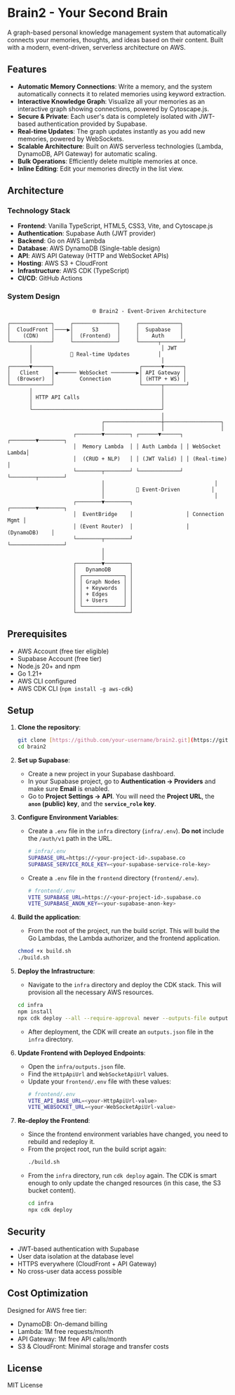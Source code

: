 # Brain2 - Your Second Brain

A graph-based personal knowledge management system that automatically connects your memories, thoughts, and ideas based on their content. Built with a modern, event-driven, serverless architecture on AWS.

## Features

-   **Automatic Memory Connections**: Write a memory, and the system automatically connects it to related memories using keyword extraction.
-   **Interactive Knowledge Graph**: Visualize all your memories as an interactive graph showing connections, powered by Cytoscape.js.
-   **Secure & Private**: Each user's data is completely isolated with JWT-based authentication provided by Supabase.
-   **Real-time Updates**: The graph updates instantly as you add new memories, powered by WebSockets.
-   **Scalable Architecture**: Built on AWS serverless technologies (Lambda, DynamoDB, API Gateway) for automatic scaling.
-   **Bulk Operations**: Efficiently delete multiple memories at once.
-   **Inline Editing**: Edit your memories directly in the list view.

## Architecture

### Technology Stack

-   **Frontend**: Vanilla TypeScript, HTML5, CSS3, Vite, and Cytoscape.js
-   **Authentication**: Supabase Auth (JWT provider)
-   **Backend**: Go on AWS Lambda
-   **Database**: AWS DynamoDB (Single-table design)
-   **API**: AWS API Gateway (HTTP and WebSocket APIs)
-   **Hosting**: AWS S3 + CloudFront
-   **Infrastructure**: AWS CDK (TypeScript)
-   **CI/CD**: GitHub Actions

### System Design

```
                           🌐 Brain2 - Event-Driven Architecture
                                                                    
┌─────────────┐     ┌──────────────┐     ┌─────────────┐          
│  CloudFront │────▶│      S3      │     │  Supabase   │          
│    (CDN)    │     │  (Frontend)  │     │    Auth     │          
└─────────────┘     └──────────────┘     └──────┬───────┘          
       │                                         │ JWT              
       │            📡 Real-time Updates         │                  
       │                                         │                  
┌──────▼──────┐                           ┌──────▼──────┐          
│   Client    │◀────── WebSocket ────────▶│ API Gateway │          
│  (Browser)  │        Connection         │ (HTTP + WS) │          
└─────────────┘                           └──────┬───────┘          
       │                                         │                  
       │ HTTP API Calls                          │                  
       │                                         │                  
       └─────────────────────────────────────────┘                  
                                                 │                  
                              ┌──────────────────┼──────────────────┐
                              │                  │                  │
                     ┌────────▼────────┐ ┌──────▼──────┐ ┌────────▼────────┐
                     │  Memory Lambda  │ │ Auth Lambda │ │ WebSocket Lambda│
                     │  (CRUD + NLP)   │ │ (JWT Valid) │ │ (Real-time)     │
                     └────────┬────────┘ └─────────────┘ └────────┬────────┘
                              │                                   │         
                              │          🎯 Event-Driven          │         
                              │                                   │         
                     ┌────────▼────────┐                 ┌────────▼────────┐
                     │  EventBridge    │                 │ Connection Mgmt │
                     │ (Event Router)  │                 │   (DynamoDB)    │
                     └────────┬────────┘                 └─────────────────┘
                              │                                             
                              │                                             
                     ┌────────▼────────┐                                    
                     │   DynamoDB      │                                    
                     │ ┌─────────────┐ │                                    
                     │ │ Graph Nodes │ │                                    
                     │ │ + Keywords  │ │                                    
                     │ │ + Edges     │ │                                    
                     │ │ + Users     │ │                                    
                     │ └─────────────┘ │                                    
                     └─────────────────┘                                    
```

## Prerequisites

- AWS Account (free tier eligible)
- Supabase Account (free tier)
- Node.js 20+ and npm
- Go 1.21+
- AWS CLI configured
- AWS CDK CLI (`npm install -g aws-cdk`)

## Setup

1.  **Clone the repository**:
    ```bash
    git clone [https://github.com/your-username/brain2.git](https://github.com/your-username/brain2.git)
    cd brain2
    ```

2.  **Set up Supabase**:
    -   Create a new project in your Supabase dashboard.
    -   In your Supabase project, go to **Authentication -> Providers** and make sure **Email** is enabled.
    -   Go to **Project Settings -> API**. You will need the **Project URL**, the **`anon` (public) key**, and the **`service_role` key**.

3.  **Configure Environment Variables**:
    -   Create a `.env` file in the `infra` directory (`infra/.env`). **Do not** include the `/auth/v1` path in the URL.
        ```bash
        # infra/.env
        SUPABASE_URL=https://<your-project-id>.supabase.co
        SUPABASE_SERVICE_ROLE_KEY=<your-supabase-service-role-key>
        ```
    -   Create a `.env` file in the `frontend` directory (`frontend/.env`).
        ```bash
        # frontend/.env
        VITE_SUPABASE_URL=https://<your-project-id>.supabase.co
        VITE_SUPABASE_ANON_KEY=<your-supabase-anon-key>
        ```

4.  **Build the application**:
    -   From the root of the project, run the build script. This will build the Go Lambdas, the Lambda authorizer, and the frontend application.
    ```bash
    chmod +x build.sh
    ./build.sh
    ```

5.  **Deploy the Infrastructure**:
    -   Navigate to the `infra` directory and deploy the CDK stack. This will provision all the necessary AWS resources.
    ```bash
    cd infra
    npm install
    npx cdk deploy --all --require-approval never --outputs-file outputs.json
    ```
    -   After deployment, the CDK will create an `outputs.json` file in the `infra` directory.

6.  **Update Frontend with Deployed Endpoints**:
    -   Open the `infra/outputs.json` file.
    -   Find the `HttpApiUrl` and `WebSocketApiUrl` values.
    -   Update your `frontend/.env` file with these values:
        ```bash
        # frontend/.env
        VITE_API_BASE_URL=<your-HttpApiUrl-value>
        VITE_WEBSOCKET_URL=<your-WebSocketApiUrl-value>
        ```

7.  **Re-deploy the Frontend**:
    -   Since the frontend environment variables have changed, you need to rebuild and redeploy it.
    -   From the project root, run the build script again:
        ```bash
        ./build.sh
        ```
    -   From the `infra` directory, run `cdk deploy` again. The CDK is smart enough to only update the changed resources (in this case, the S3 bucket content).
        ```bash
        cd infra
        npx cdk deploy
        ```

## Security

- JWT-based authentication with Supabase
- User data isolation at the database level
- HTTPS everywhere (CloudFront + API Gateway)
- No cross-user data access possible

## Cost Optimization

Designed for AWS free tier:
- DynamoDB: On-demand billing
- Lambda: 1M free requests/month
- API Gateway: 1M free API calls/month
- S3 & CloudFront: Minimal storage and transfer costs

## License

MIT License